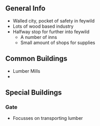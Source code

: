 ## General Info
* Walled city, pocket of safety in feywild
* Lots of wood based industry
* Halfway stop for further into feywild
  * A number of inns
  * Small amount of shops for supplies

## Common Buildings
* Lumber Mills
*

## Special Buildings
### Gate
* Focusses on transporting lumber
